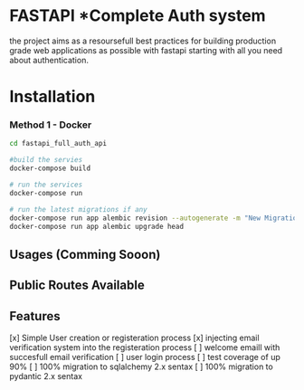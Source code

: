 # FASTAPI *Complete Auth system

the project aims as a resoursefull best practices for building production grade web applications as possible with fastapi starting with all you need about authentication.

# Installation 
### Method 1 - Docker
```bash
cd fastapi_full_auth_api

#build the servies 
docker-compose build

# run the services
docker-compose run 

# run the latest migrations if any
docker-compose run app alembic revision --autogenerate -m "New Migration"
docker-compose run app alembic upgrade head

```

## Usages (Comming Sooon)

## Public Routes Available  


## Features
[x] Simple User creation or registeration process
[x] injecting email verification system into the registeration process
[ ] welcome emaill with succesfull email verification
[ ] user login process
[ ] test coverage of up 90%
[ ] 100% migration to sqlalchemy 2.x sentax
[ ] 100% migration to pydantic 2.x sentax 